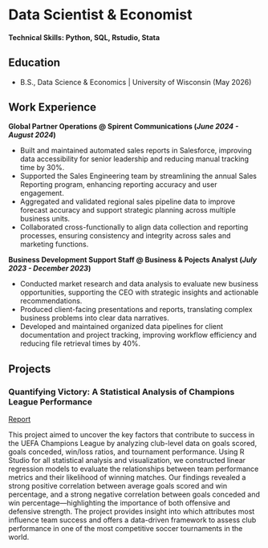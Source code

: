 # Data Scientist & Economist

#### Technical Skills: Python, SQL, Rstudio, Stata

## Education
- B.S., Data Science & Economics | University of Wisconsin (May 2026)

## Work Experience
**Global Partner Operations @ Spirent Communications (_June 2024 - August 2024_)**
- Built and maintained automated sales reports in Salesforce, improving data accessibility for senior leadership and reducing manual tracking time by 30%.
- Supported the Sales Engineering team by streamlining the annual Sales Reporting program, enhancing reporting accuracy and user engagement.
- Aggregated and validated regional sales pipeline data to improve forecast accuracy and support strategic planning across multiple business units.
- Collaborated cross-functionally to align data collection and reporting processes, ensuring consistency and integrity across sales and marketing functions.

**Business Development Support Staff @ Business & Pojects Analyst (_July 2023 - December 2023_)**
- Conducted market research and data analysis to evaluate new business opportunities, supporting the CEO with strategic insights and actionable recommendations.
- Produced client-facing presentations and reports, translating complex business problems into clear data narratives.
- Developed and maintained organized data pipelines for client documentation and project tracking, improving workflow efficiency and reducing file retrieval times by 40%.

## Projects
### Quantifying Victory: A Statistical Analysis of Champions League Performance
[Report](file:///C:/Users/wedaw/OneDrive/Documents/STAT240/project/work/Project_Champions_League.html)

This project aimed to uncover the key factors that contribute to success in the UEFA Champions League by analyzing club-level data on goals scored, goals conceded, win/loss ratios, and tournament performance. Using R Studio for all statistical analysis and visualization, we constructed linear regression models to evaluate the relationships between team performance metrics and their likelihood of winning matches. Our findings revealed a strong positive correlation between average goals scored and win percentage, and a strong negative correlation between goals conceded and win percentage—highlighting the importance of both offensive and defensive strength. The project provides insight into which attributes most influence team success and offers a data-driven framework to assess club performance in one of the most competitive soccer tournaments in the world.
